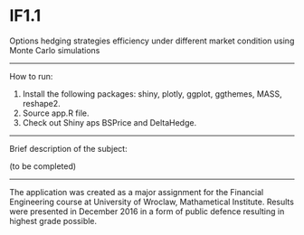 # IF1.1

Options hedging strategies efficiency under different market condition using Monte Carlo simulations

---------------------------
How to run:

1. Install the following packages: shiny, plotly, ggplot, ggthemes, MASS, reshape2. 
2. Source app.R file.
3. Check out Shiny aps BSPrice and DeltaHedge.

---------------------------
Brief description of the subject:

(to be completed)

---------------------------
The application was created as a major assignment for the Financial Engineering course at University of Wroclaw, Mathametical Institute. Results were presented in December 2016 in a form of public defence resulting in highest grade possible.
